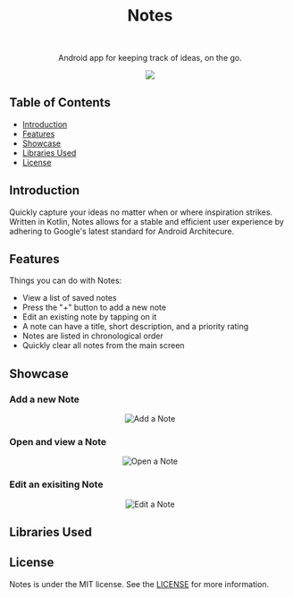 <h1 align="center"> Notes </h1> <br>

<p align="center">
  Android app for keeping track of ideas, on the go.
</p>

<p align="center">
  <img src="https://user-images.githubusercontent.com/26352502/54402892-45bb6280-46a4-11e9-9613-848975991bcd.gif">
</p>

## Table of Contents
* [Introduction](#introduction)
* [Features](#features)
* [Showcase](#showcase)
* [Libraries Used](#libraries-used)
* [License](*license)

## Introduction
Quickly capture your ideas no matter when or where inspiration strikes. Written in Kotlin, Notes allows for a stable and 
efficient user experience by adhering to Google's latest standard for Android Architecure. 

## Features
Things you can do with Notes:
* View a list of saved notes
* Press the "+" button to add a new note
* Edit an existing note by tapping on it
* A note can have a title, short description, and a priority rating
* Notes are listed in chronological order
* Quickly clear all notes from the main screen

## Showcase

### Add a new Note
<p align="center">
  <img src="https://user-images.githubusercontent.com/26352502/54404054-a51b7180-46a8-11e9-9a83-606bce51ea0c.gif" alt="Add a Note">
</p>

### Open and view a Note
<p align="center">
  <img src="https://user-images.githubusercontent.com/26352502/54402838-08ef6b80-46a4-11e9-8792-83dde17ed0b3.gif" alt="Open a Note">
</p>

### Edit an exisiting Note
<p align="center">
  <img src="https://user-images.githubusercontent.com/26352502/54403855-f119e680-46a7-11e9-8022-45ebcb189fb3.gif" alt="Edit a Note">
</p>

## Libraries Used

## License
Notes is under the MIT license. See the [LICENSE](LICENSE) for more information.
